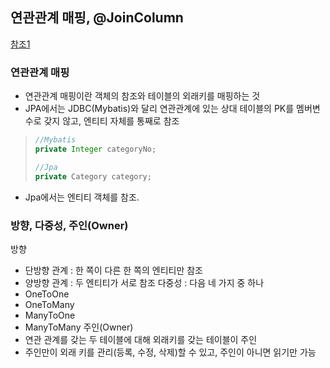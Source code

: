 ## 연관관계 매핑, @JoinColumn

[참조1](https://victorydntmd.tistory.com/208)

### 연관관계 매핑
- 연관관계 매핑이란 객체의 참조와 테이블의 외래키를 매핑하는 것
- JPA에서는 JDBC(Mybatis)와 달리 연관관계에 있는 상대 테이블의 PK를 멤버변수로 갖지 않고, 엔티티 자체를 통째로 참조
> ```java
> //Mybatis
> private Integer categoryNo;
> 
> //Jpa
> private Category category;
> ```
- Jpa에서는 엔티티 객체를 참조.

### 방향, 다중성, 주인(Owner)
방향
- 단방향 관계 : 한 쪽이 다른 한 쪽의 엔티티만 참조
- 양방향 관계 : 두 엔티티가 서로 참조
다중성 : 다음 네 가지 중 하나
- OneToOne
- OneToMany
- ManyToOne
- ManyToMany
주인(Owner)
- 연관 관계를 갖는 두 테이블에 대해 외래키를 갖는 테이블이 주인
- 주인만이 외래 키를 관리(등록, 수정, 삭제)할 수 있고, 주인이 아니면 읽기만 가능
